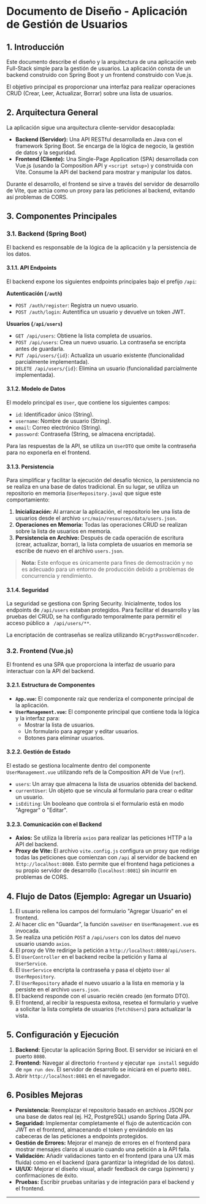 # Documento de Diseño - Aplicación de Gestión de Usuarios

## 1. Introducción

Este documento describe el diseño y la arquitectura de una aplicación web Full-Stack simple para la gestión de usuarios. La aplicación consta de un backend construido con Spring Boot y un frontend construido con Vue.js.

El objetivo principal es proporcionar una interfaz para realizar operaciones CRUD (Crear, Leer, Actualizar, Borrar) sobre una lista de usuarios.

## 2. Arquitectura General

La aplicación sigue una arquitectura cliente-servidor desacoplada:

-   **Backend (Servidor):** Una API RESTful desarrollada en Java con el framework Spring Boot. Se encarga de la lógica de negocio, la gestión de datos y la seguridad.
-   **Frontend (Cliente):** Una Single-Page Application (SPA) desarrollada con Vue.js (usando la Composition API y `<script setup>`) y construida con Vite. Consume la API del backend para mostrar y manipular los datos.

Durante el desarrollo, el frontend se sirve a través del servidor de desarrollo de Vite, que actúa como un proxy para las peticiones al backend, evitando así problemas de CORS.

## 3. Componentes Principales

### 3.1. Backend (Spring Boot)

El backend es responsable de la lógica de la aplicación y la persistencia de los datos.

#### 3.1.1. API Endpoints

El backend expone los siguientes endpoints principales bajo el prefijo `/api`:

**Autenticación (`/auth`)**

-   `POST /auth/register`: Registra un nuevo usuario.
-   `POST /auth/login`: Autentifica un usuario y devuelve un token JWT.

**Usuarios (`/api/users`)**

-   `GET /api/users`: Obtiene la lista completa de usuarios.
-   `POST /api/users`: Crea un nuevo usuario. La contraseña se encripta antes de guardarla.
-   `PUT /api/users/{id}`: Actualiza un usuario existente (funcionalidad parcialmente implementada).
-   `DELETE /api/users/{id}`: Elimina un usuario (funcionalidad parcialmente implementada).

#### 3.1.2. Modelo de Datos

El modelo principal es `User`, que contiene los siguientes campos:
-   `id`: Identificador único (String).
-   `username`: Nombre de usuario (String).
-   `email`: Correo electrónico (String).
-   `password`: Contraseña (String, se almacena encriptada).

Para las respuestas de la API, se utiliza un `UserDTO` que omite la contraseña para no exponerla en el frontend.

#### 3.1.3. Persistencia

Para simplificar y facilitar la ejecución del desafío técnico, la persistencia no se realiza en una base de datos tradicional. En su lugar, se utiliza un repositorio en memoria (`UserRepository.java`) que sigue este comportamiento:

1.  **Inicialización:** Al arrancar la aplicación, el repositorio lee una lista de usuarios desde el archivo `src/main/resources/data/users.json`.
2.  **Operaciones en Memoria:** Todas las operaciones CRUD se realizan sobre la lista de usuarios en memoria.
3.  **Persistencia en Archivo:** Después de cada operación de escritura (crear, actualizar, borrar), la lista completa de usuarios en memoria se escribe de nuevo en el archivo `users.json`.

> **Nota:** Este enfoque es únicamente para fines de demostración y no es adecuado para un entorno de producción debido a problemas de concurrencia y rendimiento.

#### 3.1.4. Seguridad

La seguridad se gestiona con Spring Security. Inicialmente, todos los endpoints de `/api/users` estaban protegidos. Para facilitar el desarrollo y las pruebas del CRUD, se ha configurado temporalmente para permitir el acceso público a ` /api/users/**`.

La encriptación de contraseñas se realiza utilizando `BCryptPasswordEncoder`.

### 3.2. Frontend (Vue.js)

El frontend es una SPA que proporciona la interfaz de usuario para interactuar con la API del backend.

#### 3.2.1. Estructura de Componentes

-   **`App.vue`:** El componente raíz que renderiza el componente principal de la aplicación.
-   **`UserManagement.vue`:** El componente principal que contiene toda la lógica y la interfaz para:
    -   Mostrar la lista de usuarios.
    -   Un formulario para agregar y editar usuarios.
    -   Botones para eliminar usuarios.

#### 3.2.2. Gestión de Estado

El estado se gestiona localmente dentro del componente `UserManagement.vue` utilizando refs de la Composition API de Vue (`ref`).
-   `users`: Un array que almacena la lista de usuarios obtenida del backend.
-   `currentUser`: Un objeto que se vincula al formulario para crear o editar un usuario.
-   `isEditing`: Un booleano que controla si el formulario está en modo "Agregar" o "Editar".

#### 3.2.3. Comunicación con el Backend

-   **Axios:** Se utiliza la librería `axios` para realizar las peticiones HTTP a la API del backend.
-   **Proxy de Vite:** El archivo `vite.config.js` configura un proxy que redirige todas las peticiones que comienzan con `/api` al servidor de backend en `http://localhost:8080`. Esto permite que el frontend haga peticiones a su propio servidor de desarrollo (`localhost:8081`) sin incurrir en problemas de CORS.

## 4. Flujo de Datos (Ejemplo: Agregar un Usuario)

1.  El usuario rellena los campos del formulario "Agregar Usuario" en el frontend.
2.  Al hacer clic en "Guardar", la función `saveUser` en `UserManagement.vue` es invocada.
3.  Se realiza una petición `POST` a `/api/users` con los datos del nuevo usuario usando `axios`.
4.  El proxy de Vite redirige la petición a `http://localhost:8080/api/users`.
5.  El `UserController` en el backend recibe la petición y llama al `UserService`.
6.  El `UserService` encripta la contraseña y pasa el objeto `User` al `UserRepository`.
7.  El `UserRepository` añade el nuevo usuario a la lista en memoria y la persiste en el archivo `users.json`.
8.  El backend responde con el usuario recién creado (en formato DTO).
9.  El frontend, al recibir la respuesta exitosa, resetea el formulario y vuelve a solicitar la lista completa de usuarios (`fetchUsers`) para actualizar la vista.

## 5. Configuración y Ejecución

1.  **Backend:** Ejecutar la aplicación Spring Boot. El servidor se iniciará en el puerto `8080`.
2.  **Frontend:** Navegar al directorio `frontend` y ejecutar `npm install` seguido de `npm run dev`. El servidor de desarrollo se iniciará en el puerto `8081`.
3.  Abrir `http://localhost:8081` en el navegador.

## 6. Posibles Mejoras

-   **Persistencia:** Reemplazar el repositorio basado en archivos JSON por una base de datos real (ej. H2, PostgreSQL) usando Spring Data JPA.
-   **Seguridad:** Implementar completamente el flujo de autenticación con JWT en el frontend, almacenando el token y enviándolo en las cabeceras de las peticiones a endpoints protegidos.
-   **Gestión de Errores:** Mejorar el manejo de errores en el frontend para mostrar mensajes claros al usuario cuando una petición a la API falla.
-   **Validación:** Añadir validaciones tanto en el frontend (para una UX más fluida) como en el backend (para garantizar la integridad de los datos).
-   **UI/UX:** Mejorar el diseño visual, añadir feedback de carga (spinners) y confirmaciones de éxito.
-   **Pruebas:** Escribir pruebas unitarias y de integración para el backend y el frontend.

---